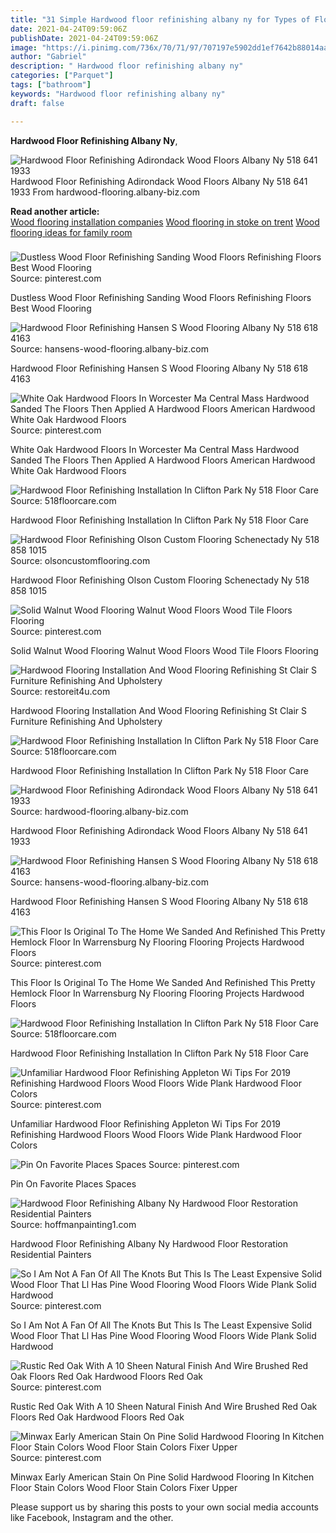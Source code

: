 ```yaml
---
title: "31 Simple Hardwood floor refinishing albany ny for Types of Floor"
date: 2021-04-24T09:59:06Z
publishDate: 2021-04-24T09:59:06Z
image: "https://i.pinimg.com/736x/70/71/97/707197e5902dd1ef7642b88014aaf187--stain-colors-kitchen-floors.jpg"
author: "Gabriel"
description: " Hardwood floor refinishing albany ny"
categories: ["Parquet"]
tags: ["bathroom"]
keywords: "Hardwood floor refinishing albany ny"
draft: false

---
```

<!-- Head tag Code -->
**Hardwood Floor Refinishing Albany Ny**, 

![Hardwood Floor Refinishing Adirondack Wood Floors Albany Ny 518 641 1933](https://res.cloudinary.com/dmuzcwg9u/image/upload/w_250,c_fit/fa2/unknown/4333 "Hardwood Floor Refinishing Adirondack Wood Floors Albany Ny 518 641 1933")
Hardwood Floor Refinishing Adirondack Wood Floors Albany Ny 518 641 1933 From hardwood-flooring.albany-biz.com

**Read another article:**  
[Wood flooring installation companies](/wood-flooring-installation-companies/)
[Wood flooring in stoke on trent](/wood-flooring-in-stoke-on-trent/)
[Wood flooring ideas for family room](/wood-flooring-ideas-for-family-room/)




### 

 


![Dustless Wood Floor Refinishing Sanding Wood Floors Refinishing Floors Best Wood Flooring](https://i.pinimg.com/originals/d2/1d/11/d21d11acc763776ffd8e08268f7ff6c6.jpg "Dustless Wood Floor Refinishing Sanding Wood Floors Refinishing Floors Best Wood Flooring")
Source: pinterest.com

Dustless Wood Floor Refinishing Sanding Wood Floors Refinishing Floors Best Wood Flooring  

![Hardwood Floor Refinishing Hansen S Wood Flooring Albany Ny 518 618 4163](https://res.cloudinary.com/dmuzcwg9u/image/upload/w_250,c_fit/fa2/unknown/46277 "Hardwood Floor Refinishing Hansen S Wood Flooring Albany Ny 518 618 4163")
Source: hansens-wood-flooring.albany-biz.com

Hardwood Floor Refinishing Hansen S Wood Flooring Albany Ny 518 618 4163  

![White Oak Hardwood Floors In Worcester Ma Central Mass Hardwood Sanded The Floors Then Applied A Hardwood Floors American Hardwood White Oak Hardwood Floors](https://i.pinimg.com/originals/37/78/ce/3778ce23e54969bf0e7df66829559504.jpg "White Oak Hardwood Floors In Worcester Ma Central Mass Hardwood Sanded The Floors Then Applied A Hardwood Floors American Hardwood White Oak Hardwood Floors")
Source: pinterest.com

White Oak Hardwood Floors In Worcester Ma Central Mass Hardwood Sanded The Floors Then Applied A Hardwood Floors American Hardwood White Oak Hardwood Floors  

![Hardwood Floor Refinishing Installation In Clifton Park Ny 518 Floor Care](https://assets.website-files.com/5df958449396190550a6ae6a/5df9677f9a93967daa51ca90_hardwood-floor-refinishing.jpg "Hardwood Floor Refinishing Installation In Clifton Park Ny 518 Floor Care")
Source: 518floorcare.com

Hardwood Floor Refinishing Installation In Clifton Park Ny 518 Floor Care  

![Hardwood Floor Refinishing Olson Custom Flooring Schenectady Ny 518 858 1015](https://www.olsoncustomflooring.com/wp-content/uploads/2018/12/532770_438283232867403_42060958_n.jpg "Hardwood Floor Refinishing Olson Custom Flooring Schenectady Ny 518 858 1015")
Source: olsoncustomflooring.com

Hardwood Floor Refinishing Olson Custom Flooring Schenectady Ny 518 858 1015  

![Solid Walnut Wood Flooring Walnut Wood Floors Wood Tile Floors Flooring](https://i.pinimg.com/originals/15/a1/9e/15a19e64c7ca51d858fa2f80ee91e3ef.jpg "Solid Walnut Wood Flooring Walnut Wood Floors Wood Tile Floors Flooring")
Source: pinterest.com

Solid Walnut Wood Flooring Walnut Wood Floors Wood Tile Floors Flooring  

![Hardwood Flooring Installation And Wood Flooring Refinishing St Clair S Furniture Refinishing And Upholstery](http://restoreit4u.com/wp-content/uploads/2017/05/IMG_20170620_143856_611-300x300.jpg "Hardwood Flooring Installation And Wood Flooring Refinishing St Clair S Furniture Refinishing And Upholstery")
Source: restoreit4u.com

Hardwood Flooring Installation And Wood Flooring Refinishing St Clair S Furniture Refinishing And Upholstery  

![Hardwood Floor Refinishing Installation In Clifton Park Ny 518 Floor Care](https://assets.website-files.com/5df958449396190550a6ae6a/5dfa519402e0d949f718769f_hardwood-floor-repair-clifton-park-ny.jpg "Hardwood Floor Refinishing Installation In Clifton Park Ny 518 Floor Care")
Source: 518floorcare.com

Hardwood Floor Refinishing Installation In Clifton Park Ny 518 Floor Care  

![Hardwood Floor Refinishing Adirondack Wood Floors Albany Ny 518 641 1933](https://res.cloudinary.com/dmuzcwg9u/image/upload/w_250,c_fit/fa2/unknown/4333 "Hardwood Floor Refinishing Adirondack Wood Floors Albany Ny 518 641 1933")
Source: hardwood-flooring.albany-biz.com

Hardwood Floor Refinishing Adirondack Wood Floors Albany Ny 518 641 1933  

![Hardwood Floor Refinishing Hansen S Wood Flooring Albany Ny 518 618 4163](https://res.cloudinary.com/dmuzcwg9u/image/upload/w_250,c_fit/fa2/unknown/46276 "Hardwood Floor Refinishing Hansen S Wood Flooring Albany Ny 518 618 4163")
Source: hansens-wood-flooring.albany-biz.com

Hardwood Floor Refinishing Hansen S Wood Flooring Albany Ny 518 618 4163  

![This Floor Is Original To The Home We Sanded And Refinished This Pretty Hemlock Floor In Warrensburg Ny Flooring Flooring Projects Hardwood Floors](https://i.pinimg.com/originals/85/c5/22/85c52296e7ccf66d4fea70943088f742.jpg "This Floor Is Original To The Home We Sanded And Refinished This Pretty Hemlock Floor In Warrensburg Ny Flooring Flooring Projects Hardwood Floors")
Source: pinterest.com

This Floor Is Original To The Home We Sanded And Refinished This Pretty Hemlock Floor In Warrensburg Ny Flooring Flooring Projects Hardwood Floors  

![Hardwood Floor Refinishing Installation In Clifton Park Ny 518 Floor Care](https://assets.website-files.com/5df958449396190550a6ae6a/5df96eb50201035e9a55f0c1_hardwood-flooring-living-room-before.jpg "Hardwood Floor Refinishing Installation In Clifton Park Ny 518 Floor Care")
Source: 518floorcare.com

Hardwood Floor Refinishing Installation In Clifton Park Ny 518 Floor Care  

![Unfamiliar Hardwood Floor Refinishing Appleton Wi Tips For 2019 Refinishing Hardwood Floors Wood Floors Wide Plank Hardwood Floor Colors](https://i.pinimg.com/originals/7f/46/83/7f4683060ec124e2c3d68efdf7c8da06.jpg "Unfamiliar Hardwood Floor Refinishing Appleton Wi Tips For 2019 Refinishing Hardwood Floors Wood Floors Wide Plank Hardwood Floor Colors")
Source: pinterest.com

Unfamiliar Hardwood Floor Refinishing Appleton Wi Tips For 2019 Refinishing Hardwood Floors Wood Floors Wide Plank Hardwood Floor Colors  

![Pin On Favorite Places Spaces](https://i.pinimg.com/736x/a7/2f/b2/a72fb2576cfb31f7e0549b418b105eb6--rust-seattle.jpg "Pin On Favorite Places Spaces")
Source: pinterest.com

Pin On Favorite Places Spaces  

![Hardwood Floor Refinishing Albany Ny Hardwood Floor Restoration Residential Painters](https://www.hoffmanpainting1.com/images/pages/hardwood-floor-refinishing-and-restoration-albany.jpg "Hardwood Floor Refinishing Albany Ny Hardwood Floor Restoration Residential Painters")
Source: hoffmanpainting1.com

Hardwood Floor Refinishing Albany Ny Hardwood Floor Restoration Residential Painters  

![So I Am Not A Fan Of All The Knots But This Is The Least Expensive Solid Wood Floor That Ll Has Pine Wood Flooring Wood Floors Wide Plank Solid Hardwood](https://i.pinimg.com/originals/51/7f/a6/517fa6c6a89a508be757ac44f3aa857e.jpg "So I Am Not A Fan Of All The Knots But This Is The Least Expensive Solid Wood Floor That Ll Has Pine Wood Flooring Wood Floors Wide Plank Solid Hardwood")
Source: pinterest.com

So I Am Not A Fan Of All The Knots But This Is The Least Expensive Solid Wood Floor That Ll Has Pine Wood Flooring Wood Floors Wide Plank Solid Hardwood  

![Rustic Red Oak With A 10 Sheen Natural Finish And Wire Brushed Red Oak Floors Red Oak Hardwood Floors Red Oak](https://i.pinimg.com/originals/8a/3c/b7/8a3cb7245d9229e148b32547d6a8f07d.jpg "Rustic Red Oak With A 10 Sheen Natural Finish And Wire Brushed Red Oak Floors Red Oak Hardwood Floors Red Oak")
Source: pinterest.com

Rustic Red Oak With A 10 Sheen Natural Finish And Wire Brushed Red Oak Floors Red Oak Hardwood Floors Red Oak  

![Minwax Early American Stain On Pine Solid Hardwood Flooring In Kitchen Floor Stain Colors Wood Floor Stain Colors Fixer Upper](https://i.pinimg.com/736x/70/71/97/707197e5902dd1ef7642b88014aaf187--stain-colors-kitchen-floors.jpg "Minwax Early American Stain On Pine Solid Hardwood Flooring In Kitchen Floor Stain Colors Wood Floor Stain Colors Fixer Upper")
Source: pinterest.com

Minwax Early American Stain On Pine Solid Hardwood Flooring In Kitchen Floor Stain Colors Wood Floor Stain Colors Fixer Upper  

Please support us by sharing this posts to your own social media accounts like Facebook, Instagram and the other.


